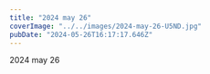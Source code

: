 ```yaml
---
title: "2024 may 26"
coverImage: "../../images/2024-may-26-U5ND.jpg"
pubDate: "2024-05-26T16:17:17.646Z"
---
```


2024 may 26
